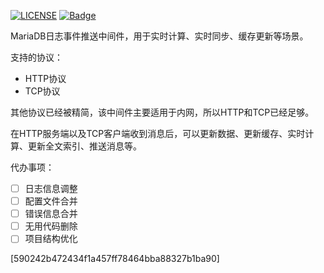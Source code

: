 [![LICENSE](https://img.shields.io/badge/license-Anti%20996-blue.svg)](https://github.com/996icu/996.ICU/blob/master/LICENSE)
[![Badge](https://img.shields.io/badge/link-996.icu-red.svg)](https://996.icu/#/zh_CN)

MariaDB日志事件推送中间件，用于实时计算、实时同步、缓存更新等场景。


支持的协议：
* HTTP协议
* TCP协议

其他协议已经被精简，该中间件主要适用于内网，所以HTTP和TCP已经足够。

在HTTP服务端以及TCP客户端收到消息后，可以更新数据、更新缓存、实时计算、更新全文索引、推送消息等。

代办事项：
* [ ] 日志信息调整
* [ ] 配置文件合并
* [ ] 错误信息合并
* [ ] 无用代码删除
* [ ] 项目结构优化

[590242b472434f1a457ff78464bba88327b1ba90]